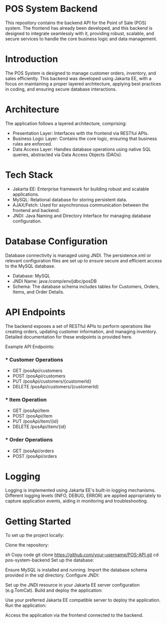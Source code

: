 # POS System Backend

This repository contains the backend API for the Point of Sale (POS) system. The frontend has already been developed, and this backend is designed to integrate seamlessly with it, providing robust, scalable, and secure services to handle the core business logic and data management.

# Introduction

The POS System is designed to manage customer orders, inventory, and sales efficiently. This backend was developed using Jakarta EE, with a focus on maintaining a proper layered architecture, applying best practices in coding, and ensuring secure database interactions.

# Architecture

The application follows a layered architecture, comprising:

* Presentation Layer: Interfaces with the frontend via RESTful APIs.
* Business Logic Layer: Contains the core logic, ensuring that business rules are enforced.
* Data Access Layer: Handles database operations using native SQL queries, abstracted via Data Access Objects (DAOs).

# Tech Stack

* Jakarta EE: Enterprise framework for building robust and scalable applications.
* MySQL: Relational database for storing persistent data.
* AJAX/Fetch: Used for asynchronous communication between the frontend and backend.
* JNDI: Java Naming and Directory Interface for managing database configuration.

# Database Configuration

Database connectivity is managed using JNDI. The persistence.xml or relevant configuration files are set up to ensure secure and efficient access to the MySQL database.

* Database: MySQL
* JNDI Name: java:/comp/env/jdbc/posDB
* Schema: The database schema includes tables for Customers, Orders, Items, and Order Details.

# API Endpoints

The backend exposes a set of RESTful APIs to perform operations like creating orders, updating customer information, and managing inventory. Detailed documentation for these endpoints is provided here.

Example API Endpoints:

### *  Customer Operations

* GET /posApi/customers
* POST /posApi/customers
* PUT /posApi/customers/{customerId}
* DELETE /posApi/customers/{customerId}


### * Item Operation
* GET /posApi/item
* POST /posApi/item
* PUT /posApi/item/{id}
* DELETE /posApi/item/{id}

### * Order Operations

* GET /posApi/orders
* POST /posApi/orders

# Logging

Logging is implemented using Jakarta EE's built-in logging mechanisms. Different logging levels (INFO, DEBUG, ERROR) are applied appropriately to capture application events, aiding in monitoring and troubleshooting.

# Getting Started

To set up the project locally:

Clone the repository:

sh
Copy code
git clone https://github.com/your-username/POS-API.git
cd pos-system-backend
Set up the database:

Ensure MySQL is installed and running.
Import the database schema provided in the sql directory.
Configure JNDI:

Set up the JNDI resource in your Jakarta EE server configuration (e.g.TomCat).
Build and deploy the application:

Use your preferred Jakarta EE compatible server to deploy the application.
Run the application:

Access the application via the frontend connected to the backend.
